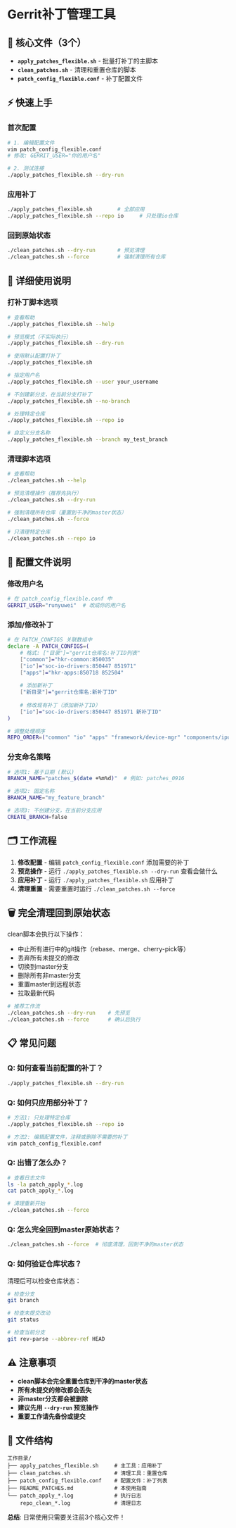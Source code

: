 # Gerrit补丁管理工具

## 🎯 核心文件（3个）

- **`apply_patches_flexible.sh`** - 批量打补丁的主脚本
- **`clean_patches.sh`** - 清理和重置仓库的脚本  
- **`patch_config_flexible.conf`** - 补丁配置文件

## ⚡ 快速上手

### 首次配置

```bash
# 1. 编辑配置文件
vim patch_config_flexible.conf
# 修改: GERRIT_USER="你的用户名"

# 2. 测试连接
./apply_patches_flexible.sh --dry-run
```

### 应用补丁

```bash
./apply_patches_flexible.sh        # 全部应用
./apply_patches_flexible.sh --repo io     # 只处理io仓库
```

### 回到原始状态

```bash
./clean_patches.sh --dry-run       # 预览清理
./clean_patches.sh --force         # 强制清理所有仓库
```

## 🔧 详细使用说明

### 打补丁脚本选项

```bash
# 查看帮助
./apply_patches_flexible.sh --help

# 预览模式（不实际执行）
./apply_patches_flexible.sh --dry-run

# 使用默认配置打补丁
./apply_patches_flexible.sh

# 指定用户名
./apply_patches_flexible.sh --user your_username

# 不创建新分支，在当前分支打补丁
./apply_patches_flexible.sh --no-branch

# 处理特定仓库
./apply_patches_flexible.sh --repo io

# 自定义分支名称
./apply_patches_flexible.sh --branch my_test_branch
```

### 清理脚本选项

```bash
# 查看帮助
./clean_patches.sh --help

# 预览清理操作（推荐先执行）
./clean_patches.sh --dry-run

# 强制清理所有仓库（重置到干净的master状态）
./clean_patches.sh --force

# 只清理特定仓库
./clean_patches.sh --repo io
```

## 🔧 配置文件说明

### 修改用户名

```bash
# 在 patch_config_flexible.conf 中
GERRIT_USER="runyuwei"  # 改成你的用户名
```

### 添加/修改补丁

```bash
# 在 PATCH_CONFIGS 关联数组中
declare -A PATCH_CONFIGS=(
    # 格式: ["目录"]="gerrit仓库名:补丁ID列表"
    ["common"]="hkr-common:850035"
    ["io"]="soc-io-drivers:850447 851971"
    ["apps"]="hkr-apps:850718 852504"
    
    # 添加新补丁
    ["新目录"]="gerrit仓库名:新补丁ID"
    
    # 修改现有补丁（添加新补丁ID）
    ["io"]="soc-io-drivers:850447 851971 新补丁ID"
)

# 调整处理顺序
REPO_ORDER=("common" "io" "apps" "framework/device-mgr" "components/ipu/drivers" "components/ipu/mw" "components/ipu/gdf")
```

### 分支命名策略

```bash
# 选项1: 基于日期 (默认)
BRANCH_NAME="patches_$(date +%m%d)"  # 例如: patches_0916

# 选项2: 固定名称
BRANCH_NAME="my_feature_branch"

# 选项3: 不创建分支，在当前分支应用
CREATE_BRANCH=false
```

## 🗂️ 工作流程

1. **修改配置** - 编辑 `patch_config_flexible.conf` 添加需要的补丁
2. **预览操作** - 运行 `./apply_patches_flexible.sh --dry-run` 查看会做什么
3. **应用补丁** - 运行 `./apply_patches_flexible.sh` 应用补丁
4. **清理重置** - 需要重置时运行 `./clean_patches.sh --force`

## 🗑️ 完全清理回到原始状态

clean脚本会执行以下操作：

- 中止所有进行中的git操作（rebase、merge、cherry-pick等）
- 丢弃所有未提交的修改
- 切换到master分支
- 删除所有非master分支
- 重置master到远程状态
- 拉取最新代码

```bash
# 推荐工作流
./clean_patches.sh --dry-run    # 先预览
./clean_patches.sh --force      # 确认后执行
```

## 📋 常见问题

### Q: 如何查看当前配置的补丁？

```bash
./apply_patches_flexible.sh --dry-run
```

### Q: 如何只应用部分补丁？

```bash
# 方法1: 只处理特定仓库
./apply_patches_flexible.sh --repo io

# 方法2: 编辑配置文件，注释或删除不需要的补丁
vim patch_config_flexible.conf
```

### Q: 出错了怎么办？

```bash
# 查看日志文件
ls -la patch_apply_*.log
cat patch_apply_*.log

# 清理重新开始
./clean_patches.sh --force
```

### Q: 怎么完全回到master原始状态？

```bash
./clean_patches.sh --force  # 彻底清理，回到干净的master状态
```

### Q: 如何验证仓库状态？

清理后可以检查仓库状态：

```bash
# 检查分支
git branch

# 检查未提交改动
git status

# 检查当前分支
git rev-parse --abbrev-ref HEAD
```

## ⚠️ 注意事项

- **clean脚本会完全重置仓库到干净的master状态**
- **所有未提交的修改都会丢失**
- **非master分支都会被删除**
- **建议先用 `--dry-run` 预览操作**
- **重要工作请先备份或提交**

## 📂 文件结构

```
工作目录/
├── apply_patches_flexible.sh     # 主工具：应用补丁
├── clean_patches.sh              # 清理工具：重置仓库
├── patch_config_flexible.conf    # 配置文件：补丁列表
├── README_PATCHES.md             # 本使用指南
└── patch_apply_*.log             # 执行日志
    repo_clean_*.log              # 清理日志
```

**总结**: 日常使用只需要关注前3个核心文件！
